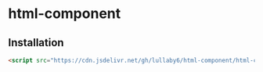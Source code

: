 # html-component

## Installation

```html
<script src="https://cdn.jsdelivr.net/gh/lullaby6/html-component/html-c.min.js" defer></script>
```